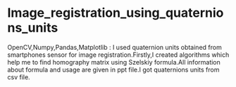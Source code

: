 # Image_registration_using_quaternions_units
OpenCV,Numpy,Pandas,Matplotlib :
I used quaternion units obtained from smartphones sensor for image registration.Firstly,I created algorithms which help me to find homography matrix using Szelskiy formula.All information about formula and usage are given in ppt file.I got quaternions units from csv file.
